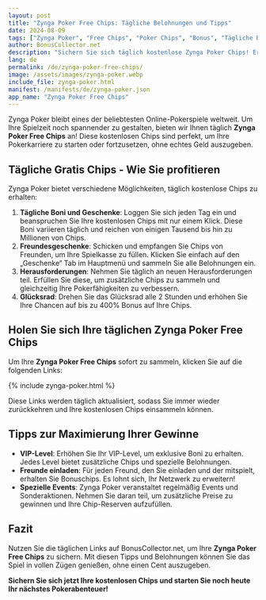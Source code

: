 ```yaml
---
layout: post
title: "Zynga Poker Free Chips: Tägliche Belohnungen und Tipps"
date: 2024-08-09
tags: ["Zynga Poker", "Free Chips", "Poker Chips", "Bonus", "Tägliche Belohnungen"]
author: BonusCollector.net
description: "Sichern Sie sich täglich kostenlose Zynga Poker Chips! Erfahren Sie, wie Sie Ihre Gewinne maximieren und erhalten Sie Links zu den besten Belohnungen."
lang: de
permalink: /de/zynga-poker-free-chips/
image: /assets/images/zynga-poker.webp
include_file: zynga-poker.html
manifest: /manifests/de/zynga-poker.json
app_name: "Zynga Poker Free Chips"
---
```


Zynga Poker bleibt eines der beliebtesten Online-Pokerspiele weltweit. Um Ihre Spielzeit noch spannender zu gestalten, bieten wir Ihnen täglich **Zynga Poker Free Chips** an! Diese kostenlosen Chips sind perfekt, um Ihre Pokerkarriere zu starten oder fortzusetzen, ohne echtes Geld auszugeben.

## Tägliche Gratis Chips - Wie Sie profitieren

Zynga Poker bietet verschiedene Möglichkeiten, täglich kostenlose Chips zu erhalten:

1. **Tägliche Boni und Geschenke**: Loggen Sie sich jeden Tag ein und beanspruchen Sie Ihre kostenlosen Chips mit nur einem Klick. Diese Boni variieren täglich und reichen von einigen Tausend bis hin zu Millionen von Chips.
2. **Freundesgeschenke**: Schicken und empfangen Sie Chips von Freunden, um Ihre Spielkasse zu füllen. Klicken Sie einfach auf den „Geschenke“ Tab im Hauptmenü und sammeln Sie alle Belohnungen ein.
3. **Herausforderungen**: Nehmen Sie täglich an neuen Herausforderungen teil. Erfüllen Sie diese, um zusätzliche Chips zu sammeln und gleichzeitig Ihre Pokerfähigkeiten zu verbessern.
4. **Glücksrad**: Drehen Sie das Glücksrad alle 2 Stunden und erhöhen Sie Ihre Chancen auf bis zu 400% Bonus auf Ihre Chips.

## Holen Sie sich Ihre täglichen Zynga Poker Free Chips

Um Ihre **Zynga Poker Free Chips** sofort zu sammeln, klicken Sie auf die folgenden Links:

{% include zynga-poker.html %}

Diese Links werden täglich aktualisiert, sodass Sie immer wieder zurückkehren und Ihre kostenlosen Chips einsammeln können.

## Tipps zur Maximierung Ihrer Gewinne

- **VIP-Level**: Erhöhen Sie Ihr VIP-Level, um exklusive Boni zu erhalten. Jedes Level bietet zusätzliche Chips und spezielle Belohnungen.
- **Freunde einladen**: Für jeden Freund, den Sie einladen und der mitspielt, erhalten Sie Bonuschips. Es lohnt sich, Ihr Netzwerk zu erweitern!
- **Spezielle Events**: Zynga Poker veranstaltet regelmäßig Events und Sonderaktionen. Nehmen Sie daran teil, um zusätzliche Preise zu gewinnen und Ihre Chip-Reserven aufzufüllen.

## Fazit

Nutzen Sie die täglichen Links auf BonusCollector.net, um Ihre **Zynga Poker Free Chips** zu sichern. Mit diesen Tipps und Belohnungen können Sie das Spiel in vollen Zügen genießen, ohne einen Cent auszugeben.

**Sichern Sie sich jetzt Ihre kostenlosen Chips und starten Sie noch heute Ihr nächstes Pokerabenteuer!**